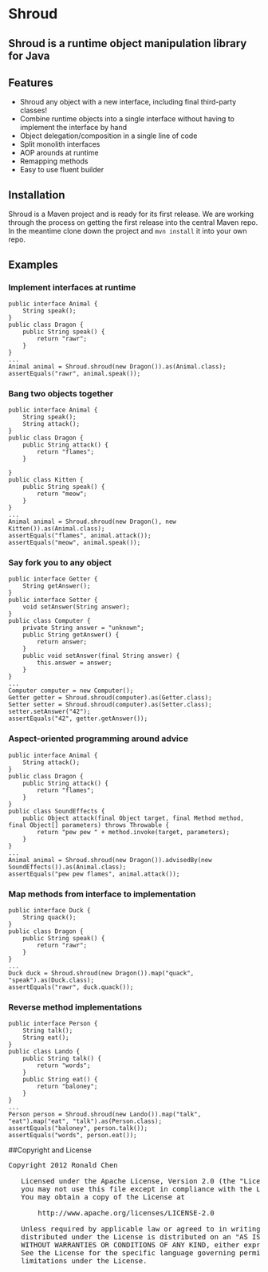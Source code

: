 # Shroud

## Shroud is a runtime object manipulation library for Java

## Features

 - Shroud any object with a new interface, including final third-party classes!
 - Combine runtime objects into a single interface without having to implement the interface by hand
 - Object delegation/composition in a single line of code
 - Split monolith interfaces
 - AOP arounds at runtime
 - Remapping methods
 - Easy to use fluent builder

## Installation
Shroud is a Maven project and is ready for its first release.  We are working through the process on getting the first release into the central Maven repo.  In the meantime clone down the project and `mvn install` it into your own repo.

## Examples

### Implement interfaces at runtime
	public interface Animal {
		String speak();
	}
	public class Dragon {
		public String speak() {
			return "rawr";
		}
	}
	...
	Animal animal = Shroud.shroud(new Dragon()).as(Animal.class);
	assertEquals("rawr", animal.speak());

### Bang two objects together
	public interface Animal {
		String speak();
		String attack();
	}
	public class Dragon {
		public String attack() {
			return "flames";
		}

	}
	public class Kitten {
		public String speak() {
			return "meow";
		}
	}
	...
	Animal animal = Shroud.shroud(new Dragon(), new Kitten()).as(Animal.class);
	assertEquals("flames", animal.attack());
	assertEquals("meow", animal.speak());

### Say fork you to any object
	public interface Getter {
		String getAnswer();
	}
	public interface Setter {
		void setAnswer(String answer);
	}
	public class Computer {
		private String answer = "unknown";
		public String getAnswer() {
			return answer;
		}
		public void setAnswer(final String answer) {
			this.answer = answer;
		}
	}
	...
	Computer computer = new Computer();
	Getter getter = Shroud.shroud(computer).as(Getter.class);
	Setter setter = Shroud.shroud(computer).as(Setter.class);
	setter.setAnswer("42");
	assertEquals("42", getter.getAnswer());

### Aspect-oriented programming around advice
	public interface Animal {
		String attack();
	}
	public class Dragon {
		public String attack() {
			return "flames";
		}
	}
	public class SoundEffects {
		public Object attack(final Object target, final Method method, final Object[] parameters) throws Throwable {
			return "pew pew " + method.invoke(target, parameters);
		}
	}
	...
	Animal animal = Shroud.shroud(new Dragon()).advisedBy(new SoundEffects()).as(Animal.class);
	assertEquals("pew pew flames", animal.attack());

### Map methods from interface to implementation
	public interface Duck {
		String quack();
	}
	public class Dragon {
		public String speak() {
			return "rawr";
		}
	}
	...
	Duck duck = Shroud.shroud(new Dragon()).map("quack", "speak").as(Duck.class);
	assertEquals("rawr", duck.quack());

### Reverse method implementations
	public interface Person {
		String talk();
		String eat();
	}
	public class Lando {
		public String talk() {
			return "words";
		}
		public String eat() {
			return "baloney";
		}
	}
	...
	Person person = Shroud.shroud(new Lando()).map("talk", "eat").map("eat", "talk").as(Person.class);
	assertEquals("baloney", person.talk());
	assertEquals("words", person.eat());

##Copyright and License
<pre>
Copyright 2012 Ronald Chen

   Licensed under the Apache License, Version 2.0 (the "License");
   you may not use this file except in compliance with the License.
   You may obtain a copy of the License at

       http://www.apache.org/licenses/LICENSE-2.0

   Unless required by applicable law or agreed to in writing, software
   distributed under the License is distributed on an "AS IS" BASIS,
   WITHOUT WARRANTIES OR CONDITIONS OF ANY KIND, either express or implied.
   See the License for the specific language governing permissions and
   limitations under the License.
</pre>
